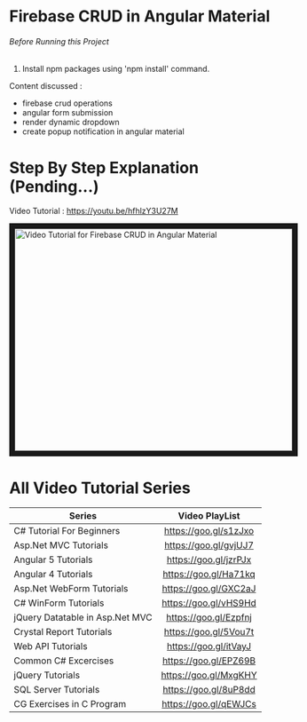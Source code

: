 # Firebase CRUD in Angular Material

###### Before Running this Project
 1. Install npm packages using 'npm install' command.
  
Content discussed : 
 - firebase crud operations
- angular form submission
- render dynamic dropdown
- create popup notification in angular material
 
 
 # Step By Step Explanation (Pending...)
 
 Video Tutorial : https://youtu.be/hfhlzY3U27M
 
 <a href="http://www.youtube.com/watch?feature=player_embedded&v=hfhlzY3U27M
" target="_blank"><img src="http://img.youtube.com/vi/hfhlzY3U27M/0.jpg" 
alt="Video Tutorial for Firebase CRUD in Angular Material" width="500" height="400" border="10" /></a>


# All Video Tutorial Series
| Series        | Video PlayList          |
| ------------- |:-------------:|
| C# Tutorial For Beginners      | https://goo.gl/s1zJxo |
| Asp.Net MVC Tutorials      | https://goo.gl/gvjUJ7      |
| Angular 5 Tutorials | https://goo.gl/jzrPJx      |
| Angular 4 Tutorials | https://goo.gl/Ha71kq      |
| Asp.Net WebForm Tutorials | https://goo.gl/GXC2aJ      |
| C# WinForm Tutorials | https://goo.gl/vHS9Hd      |
| jQuery Datatable in Asp.Net MVC | https://goo.gl/Ezpfnj      |
| Crystal Report Tutorials | https://goo.gl/5Vou7t      |
| Web API Tutorials | https://goo.gl/itVayJ     |
| Common C# Excercises | https://goo.gl/EPZ69B     |
| jQuery Tutorials | https://goo.gl/MxgKHY     |
| SQL Server Tutorials | https://goo.gl/8uP8dd      |
| CG Exercises in C Program | https://goo.gl/qEWJCs      |
